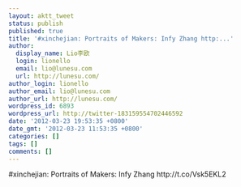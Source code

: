 ```yaml
---
layout: aktt_tweet
status: publish
published: true
title: '#xinchejian: Portraits of Makers: Infy Zhang http:...'
author:
  display_name: Lio李欧
  login: lionello
  email: lio@lunesu.com
  url: http://lunesu.com/
author_login: lionello
author_email: lio@lunesu.com
author_url: http://lunesu.com/
wordpress_id: 6893
wordpress_url: http://twitter-183159554702446592
date: '2012-03-23 19:53:35 +0800'
date_gmt: '2012-03-23 11:53:35 +0800'
categories: []
tags: []
comments: []
---
```

<p>#xinchejian: Portraits of Makers: Infy Zhang http:&#47;&#47;t.co&#47;Vsk5EKL2</p>
